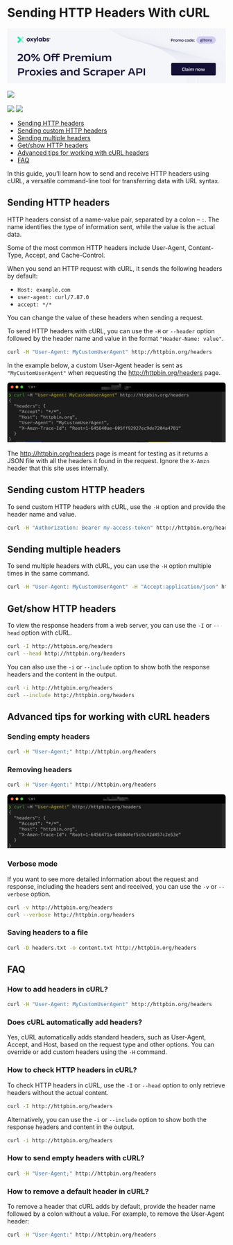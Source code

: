 # Sending HTTP Headers With cURL


[![Oxylabs promo code](https://raw.githubusercontent.com/oxylabs/product-integrations/refs/heads/master/Affiliate-Universal-1090x275.png)](https://oxylabs.go2cloud.org/aff_c?offer_id=7&aff_id=877&url_id=112)

[![](https://dcbadge.vercel.app/api/server/eWsVUJrnG5)](https://discord.gg/GbxmdGhZjq)

[<img src="https://img.shields.io/static/v1?label=&message=Curl&color=brightgreen" />](https://github.com/topics/curl) [<img src="https://img.shields.io/static/v1?label=&message=Headers&color=important" />](https://github.com/topics/headers)

- [Sending HTTP headers](#sending-http-headers)
- [Sending custom HTTP headers](#sending-custom-http-headers)
- [Sending multiple headers](#sending-multiple-headers)
- [Get/show HTTP headers](#getshow-http-headers)
- [Advanced tips for working with cURL headers](#advanced-tips-for-working-with-curl-headers)
- [FAQ](#faq)

In this guide, you’ll learn how to send and receive HTTP headers using cURL, a versatile command-line tool for transferring data with URL syntax.

## Sending HTTP headers

HTTP headers consist of a name-value pair, separated by a colon – `:`. The name identifies the type of information sent, while the value is the actual data.

Some of the most common HTTP headers include User-Agent, Content-Type, Accept, and Cache-Control.

When you send an HTTP request with cURL, it sends the following headers by default:

- `Host: example.com`
- `user-agent: curl/7.87.0`
- `accept: */*`

You can change the value of these headers when sending a request.

To send HTTP headers with cURL, you can use the `-H` or `--header` option followed by the header name and value in the format `"Header-Name: value"`.

```sh
curl -H "User-Agent: MyCustomUserAgent" http://httpbin.org/headers
```

In the example below, a custom User-Agent header is sent as `"MyCustomUserAgent"` when requesting the http://httpbin.org/headers page.

![Change the value of User-Agent](images/curl-useragent.png)

The http://httpbin.org/headers page is meant for testing as it returns a JSON file with all the headers it found in the request. Ignore the `X-Amzn` header that this site uses internally.

## Sending custom HTTP headers

To send custom HTTP headers with cURL, use the `-H` option and provide the header name and value.

```sh
curl -H "Authorization: Bearer my-access-token" http://httpbin.org/headers
```

## Sending multiple headers

To send multiple headers with cURL, you can use the `-H` option multiple times in the same command.

```sh
curl -H "User-Agent: MyCustomUserAgent" -H "Accept:application/json" http://httpbin.org/headers
```

## Get/show HTTP headers

To view the response headers from a web server, you can use the `-I` or `--head` option with cURL.

```sh
curl -I http://httpbin.org/headers
curl --head http://httpbin.org/headers
```

You can also use the `-i` or `--include` option to show both the response headers and the content in the output.

```sh
curl -i http://httpbin.org/headers
curl --include http://httpbin.org/headers
```

## Advanced tips for working with cURL headers

### Sending empty headers

```sh
curl -H "User-Agent;" http://httpbin.org/headers
```

### Removing headers

```sh
curl -H "User-Agent:" http://httpbin.org/headers
```

![You can use a colon with no value to remove a header](images/delete-header.png)

### Verbose mode

If you want to see more detailed information about the request and response, including the headers sent and received, you can use the `-v` or `--verbose` option.

```sh
curl -v http://httpbin.org/headers
curl --verbose http://httpbin.org/headers
```

### Saving headers to a file

```sh
curl -D headers.txt -o content.txt http://httpbin.org/headers
```

## FAQ

### How to add headers in cURL?

```sh
curl -H "User-Agent: MyCustomUserAgent" http://httpbin.org/headers
```

### Does cURL automatically add headers?

Yes, cURL automatically adds standard headers, such as User-Agent, Accept, and Host, based on the request type and other options. You can override or add custom headers using the `-H` command.

### How to check HTTP headers in cURL?

To check HTTP headers in cURL, use the `-I` or `--head` option to only retrieve headers without the actual content.

```sh
curl -I http://httpbin.org/headers
```

Alternatively, you can use the `-i` or `--include` option to show both the response headers and content in the output.

```sh
curl -i http://httpbin.org/headers
```

### How to send empty headers with cURL?

```sh
curl -H "User-Agent;" http://httpbin.org/headers
```

### How to remove a default header in cURL?

To remove a header that cURL adds by default, provide the header name followed by a colon without a value. For example, to remove the User-Agent header:

```sh
curl -H "User-Agent:" http://httpbin.org/headers
```
